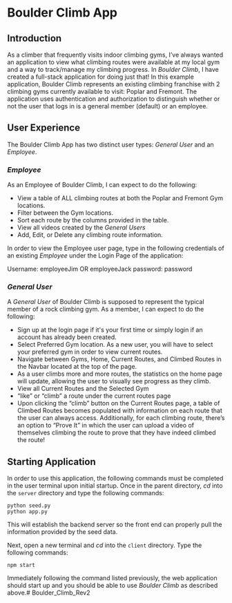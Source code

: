 # Boulder Climb App
## Introduction
As a climber that frequently visits indoor climbing gyms, I’ve always wanted an application to view what climbing routes were available at my local gym and a way to track/manage my climbing progress. In _Boulder Climb_, I have created a full-stack application for doing just that! In this example application, Boulder Climb represents an existing climbing franchise with 2 climbing gyms currently available to visit: Poplar and Fremont. The application uses authentication and authorization to distinguish whether or not the user that logs in is a general member (default) or an employee.

## User Experience
The Boulder Climb App has two distinct user types: _General User_ and an _Employee_. 

### _Employee_
As an Employee of Boulder Climb, I can expect to do the following:
-	View a table of ALL climbing routes at both the Poplar and Fremont Gym locations.
-	Filter between the Gym locations.
-	Sort each route by the columns provided in the table.
-   View all videos created by the _General Users_
-	Add, Edit, or Delete any climbing route information.

In order to view the Employee user page, type in the following credentials of an existing _Employee_ under the Login Page of the application:

Username: employeeJim OR employeeJack
password: password  

### _General User_
A _General User_ of Boulder Climb is supposed to represent the typical member of a rock climbing gym. As a member, I can expect to do the following:
- Sign up at the login page if it's your first time or simply login if an account has already been created.
- Select Preferred Gym location. As a new user, you will have to select your preferred gym in order to view current routes.
- Navigate between Gyms, Home, Current Routes, and Climbed Routes in the Navbar located at the top of the page. 
- As a user climbs more and more routes, the statistics on the home page will update, allowing the user to visually see progress as they climb.
- View all Current Routes and the Selected Gym
- “like” or “climb” a route under the current routes page
- Upon clicking the “climb” button on the Current Routes page, a table of Climbed Routes becomes populated with information on each route that the user can always access. Additionally, for each climbing route, there’s an option to “Prove It” in which the user can upload a video of themselves climbing the route to prove that they have indeed climbed the route!

## Starting Application
In order to use this application, the following commands must be completed in the user terminal upon initial startup. Once in the parent directory, *cd* into the `server` directory and type the following commands:

```
python seed.py
python app.py
```

This will establish the backend server so the front end can properly pull the information provided by the seed data.

Next, open a new terminal and *cd* into the `client` directory. Type the following commands:
```
npm start
```

Immediately following the command listed previously, the web application should start up and you should be able to use *Boulder Climb* as described above.# Boulder_Climb_Rev2
